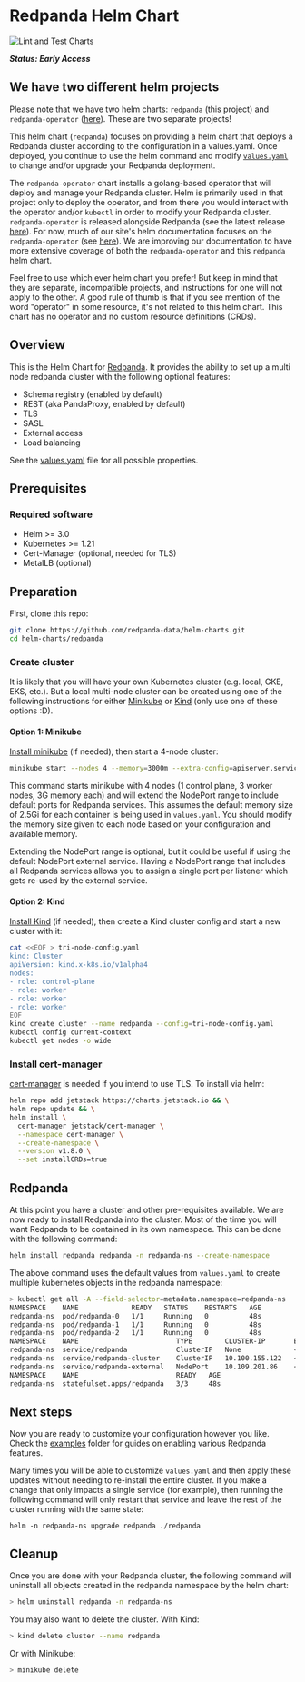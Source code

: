 # Redpanda Helm Chart

![Lint and Test Charts](https://github.com/vectorizedio/helm-charts/actions/workflows/lint-test.yml/badge.svg?branch=main)

***Status: Early Access***

## We have two different helm projects

Please note that we have two helm charts: `redpanda` (this project) and `redpanda-operator` ([here](https://github.com/redpanda-data/redpanda/tree/dev/src/go/k8s/helm-chart/charts/redpanda-operator)). These are two separate projects!

This helm chart (`redpanda`) focuses on providing a helm chart that deploys a Redpanda cluster according to the configuration in a values.yaml. Once deployed, you continue to use the helm command and modify [`values.yaml`](https://github.com/redpanda-data/helm-charts/blob/main/redpanda/values.yaml) to change and/or upgrade your Redpanda deployment.

The `redpanda-operator` chart installs a golang-based operator that will deploy and manage your Redpanda cluster. Helm is primarily used in that project only to deploy the operator, and from there you would interact with the operator and/or `kubectl` in order to modify your Redpanda cluster. `redpanda-operator` is released alongside Redpanda (see the latest release [here](https://github.com/redpanda-data/redpanda/releases)). For now, much of our site's helm documentation focuses on the `redpanda-operator` (see [here](https://docs.redpanda.com/docs/quickstart/kubernetes-qs-cloud/)). We are improving our documentation to have more extensive coverage of both the `redpanda-operator` and this `redpanda` helm chart.

Feel free to use which ever helm chart you prefer! But keep in mind that they are separate, incompatible projects, and instructions for one will not apply to the other. A good rule of thumb is that if you see mention of the word "operator" in some resource, it's not related to this helm chart. This chart has no operator and no custom resource definitions (CRDs).

## Overview

This is the Helm Chart for [Redpanda](https://redpanda.com). It provides the ability to set up a multi node redpanda cluster with the following optional features:

- Schema registry (enabled by default)
- REST (aka PandaProxy, enabled by default)
- TLS
- SASL
- External access
- Load balancing

See the [values.yaml](./redpanda/values.yaml) file for all possible properties.

## Prerequisites

### Required software

* Helm >= 3.0
* Kubernetes >= 1.21
* Cert-Manager (optional, needed for TLS)
* MetalLB (optional)

## Preparation

First, clone this repo:

```sh
git clone https://github.com/redpanda-data/helm-charts.git
cd helm-charts/redpanda
```

### Create cluster

It is likely that you will have your own Kubernetes cluster (e.g. local, GKE, EKS, etc.). But a local multi-node cluster can be created using one of the following instructions for either [Minikube](#option-1-minikube) or [Kind](#option-2-kind) (only use one of these options :D).

#### Option 1: Minikube

[Install minikube](https://k8s-docs.netlify.app/en/docs/tasks/tools/install-minikube/) (if needed), then start a 4-node cluster:

```sh
minikube start --nodes 4 --memory=3000m --extra-config=apiserver.service-node-port-range=8081-65535
```

This command starts minikube with 4 nodes (1 control plane, 3 worker nodes, 3G memory each) and will extend the NodePort range to include default ports for Redpanda services. This assumes the default memory size of 2.5Gi for each container is being used in `values.yaml`. You should modify the memory size given to each node based on your configuration and available memory.

Extending the NodePort range is optional, but it could be useful if using the default NodePort external service. Having a NodePort range that includes all Redpanda services allows you to assign a single port per listener which gets re-used by the external service.

#### Option 2: Kind

[Install Kind](https://kind.sigs.k8s.io/docs/user/quick-start/#installation) (if needed), then create a Kind cluster config and start a new cluster with it:

```sh
cat <<EOF > tri-node-config.yaml
kind: Cluster
apiVersion: kind.x-k8s.io/v1alpha4
nodes:
- role: control-plane
- role: worker
- role: worker
- role: worker
EOF
kind create cluster --name redpanda --config=tri-node-config.yaml
kubectl config current-context
kubectl get nodes -o wide
```

### Install cert-manager

[cert-manager](https://cert-manager.io/docs/installation/) is needed if you intend to use TLS. To install via helm:

```sh
helm repo add jetstack https://charts.jetstack.io && \
helm repo update && \
helm install \
  cert-manager jetstack/cert-manager \
  --namespace cert-manager \
  --create-namespace \
  --version v1.8.0 \
  --set installCRDs=true
```

## Redpanda

At this point you have a cluster and other pre-requisites available. We are now ready to install Redpanda into the cluster. Most of the time you will want Redpanda to be contained in its own namespace. This can be done with the following command:

```sh
helm install redpanda redpanda -n redpanda-ns --create-namespace
```

The above command uses the default values from `values.yaml` to create multiple kubernetes objects in the redpanda namespace:

```sh
> kubectl get all -A --field-selector=metadata.namespace=redpanda-ns
NAMESPACE    NAME             READY   STATUS    RESTARTS   AGE
redpanda-ns  pod/redpanda-0   1/1     Running   0          48s
redpanda-ns  pod/redpanda-1   1/1     Running   0          48s
redpanda-ns  pod/redpanda-2   1/1     Running   0          48s
NAMESPACE    NAME                        TYPE        CLUSTER-IP       EXTERNAL-IP   PORT(S)                                                        AGE
redpanda-ns  service/redpanda            ClusterIP   None             <none>        9092/TCP,9644/TCP,8082/TCP                                     48s
redpanda-ns  service/redpanda-cluster    ClusterIP   10.100.155.122   <none>        8083/TCP,18081/TCP                                             48s
redpanda-ns  service/redpanda-external   NodePort    10.109.201.86    <none>        9093:32005/TCP,9644:30494/TCP,8083:30658/TCP,18081:31127/TCP   48s
NAMESPACE    NAME                        READY   AGE
redpanda-ns  statefulset.apps/redpanda   3/3     48s
```

## Next steps

Now you are ready to customize your configuration however you like. Check the [examples](./examples) folder for guides on enabling various Redpanda features.

Many times you will be able to customize `values.yaml` and then apply these updates without needing to re-install the entire cluster. If you make a change that only impacts a single service (for example), then running the following command will only restart that service and leave the rest of the cluster running with the same state:

```
helm -n redpanda-ns upgrade redpanda ./redpanda
```

## Cleanup

Once you are done with your Redpanda cluster, the following command will uninstall all objects created in the redpanda namespace by the helm chart:

```sh
> helm uninstall redpanda -n redpanda-ns
```

You may also want to delete the cluster. With Kind:

```sh
> kind delete cluster --name redpanda
```

Or with Minikube:

```sh
> minikube delete
```
